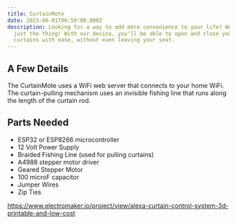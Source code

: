 ```yaml
---
title: CurtainMote
date: 2023-06-01T06:59:00.000Z
description: Looking for a way to add more convenience to your life? We've got
  just the thing! With our device, you'll be able to open and close your
  curtains with ease, without even leaving your seat.
---
```

## A Few Details

T﻿he CurtainMote uses a WiFi web server that connects to your home WiFi. The curtain-pulling mechanism uses an invisible fishing line that runs along the length of the curtain rod.

## P﻿arts Needed

* E﻿SP32 or ESP8266 microcontroller
* 1﻿2 Volt Power Supply
* B﻿raided Fishing Line (used for pulling curtains)
* A﻿4988 stepper motor driver
* G﻿eared Stepper Motor
* 1﻿00 microF capacitor
* J﻿umper Wires
* Z﻿ip Ties

https://www.electromaker.io/project/view/alexa-curtain-control-system-3d-printable-and-low-cost